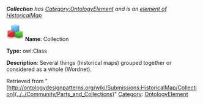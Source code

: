 ___Collection__ has [Category:OntologyElement](../../Category/OntologyElement "Category:OntologyElement") and is an [element of](../../Property/ElementOf "Property:ElementOf") [HistoricalMap](../../Submissions/HistoricalMap "Submissions:HistoricalMap")_


  




[![Class](../../images/thumb/2/27/Class.gif/45px-Class.gif)](../../Image/Class.gif "Class")
__Name__: Collection 


__Type:__ owl:Class 


__Description__: Several things (historical maps) grouped together or considered as a whole (Wordnet). 





Retrieved from "[http://ontologydesignpatterns.org/wiki/Submissions:HistoricalMap/Collection](../../Community/Parts_and_Collections)"
 [Category](http://ontologydesignpatterns.org/wiki/Special:Categories "Special:Categories"): [OntologyElement](../../Category/OntologyElement "Category:OntologyElement")